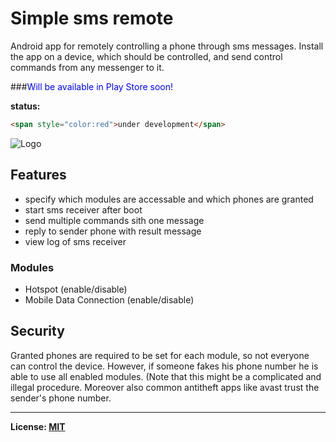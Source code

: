 # Simple sms remote 
Android app for remotely controlling a phone through sms messages.
Install the app on a device, which should be controlled, and send control commands from any messenger to it.

###<span style="color:blue">Will be available in Play Store soon!</span>

**status:** 
```html
<span style="color:red">under development</span>
```

![Logo](https://raw.githubusercontent.com/tranquvis/SimpleSmsRemote/master/.github/logo.png)

## Features
* specify which modules are accessable and which phones are granted
* start sms receiver after boot
* send multiple commands sith one message
* reply to sender phone with result message 
* view log of sms receiver

### Modules
* Hotspot (enable/disable)
* Mobile Data Connection (enable/disable)

## Security
Granted phones are required to be set for each module, so not everyone can control the device.
However, if someone fakes his phone number he is able to use all enabled modules. (Note that this might be a complicated and illegal procedure. Moreover also common antitheft apps like avast trust the sender's phone number.

***
**License: [MIT](LICENSE)**

